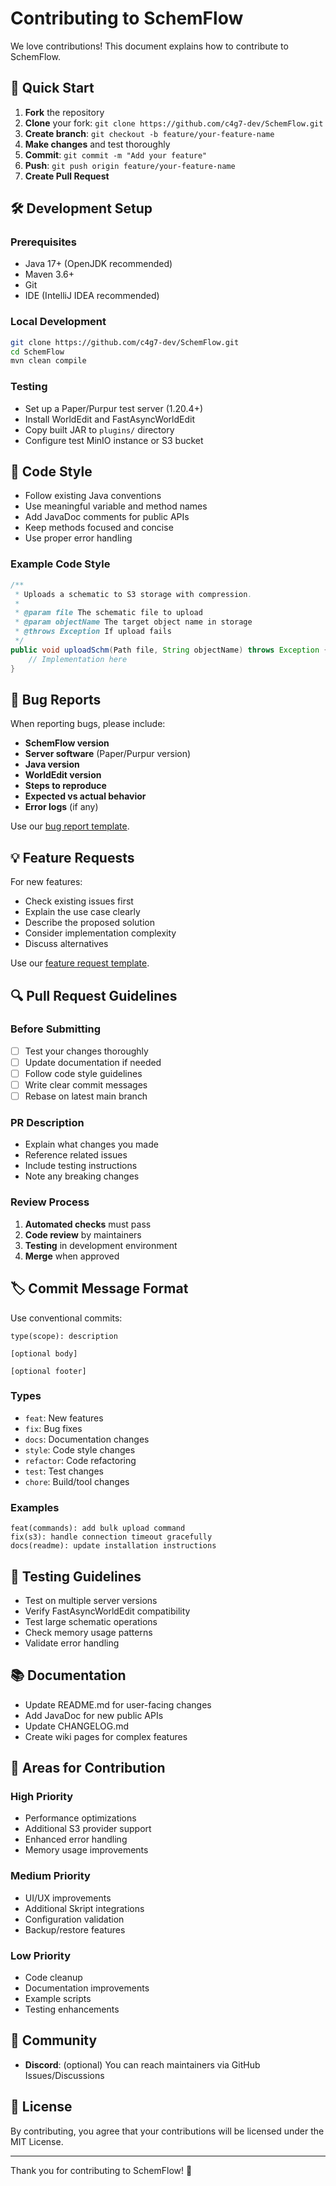 # Contributing to SchemFlow

We love contributions! This document explains how to contribute to SchemFlow.

## 🚀 Quick Start

1. **Fork** the repository
2. **Clone** your fork: `git clone https://github.com/c4g7-dev/SchemFlow.git`
3. **Create branch**: `git checkout -b feature/your-feature-name`
4. **Make changes** and test thoroughly
5. **Commit**: `git commit -m "Add your feature"`
6. **Push**: `git push origin feature/your-feature-name`
7. **Create Pull Request**

## 🛠️ Development Setup

### Prerequisites
- Java 17+ (OpenJDK recommended)
- Maven 3.6+
- Git
- IDE (IntelliJ IDEA recommended)

### Local Development
```bash
git clone https://github.com/c4g7-dev/SchemFlow.git
cd SchemFlow
mvn clean compile
```

### Testing
- Set up a Paper/Purpur test server (1.20.4+)
- Install WorldEdit and FastAsyncWorldEdit
- Copy built JAR to `plugins/` directory
- Configure test MinIO instance or S3 bucket

## 📝 Code Style

- Follow existing Java conventions
- Use meaningful variable and method names
- Add JavaDoc comments for public APIs
- Keep methods focused and concise
- Use proper error handling

### Example Code Style
```java
/**
 * Uploads a schematic to S3 storage with compression.
 * 
 * @param file The schematic file to upload
 * @param objectName The target object name in storage
 * @throws Exception If upload fails
 */
public void uploadSchm(Path file, String objectName) throws Exception {
    // Implementation here
}
```

## 🐛 Bug Reports

When reporting bugs, please include:

- **SchemFlow version**
- **Server software** (Paper/Purpur version)
- **Java version**
- **WorldEdit version**
- **Steps to reproduce**
- **Expected vs actual behavior**
- **Error logs** (if any)

Use our [bug report template](https://github.com/c4g7-dev/SchemFlow/issues/new?template=bug_report.md).

## 💡 Feature Requests

For new features:

- Check existing issues first
- Explain the use case clearly
- Describe the proposed solution
- Consider implementation complexity
- Discuss alternatives

Use our [feature request template](https://github.com/c4g7-dev/SchemFlow/issues/new?template=feature_request.md).

## 🔍 Pull Request Guidelines

### Before Submitting
- [ ] Test your changes thoroughly
- [ ] Update documentation if needed
- [ ] Follow code style guidelines
- [ ] Write clear commit messages
- [ ] Rebase on latest main branch

### PR Description
- Explain what changes you made
- Reference related issues
- Include testing instructions
- Note any breaking changes

### Review Process
1. **Automated checks** must pass
2. **Code review** by maintainers
3. **Testing** in development environment
4. **Merge** when approved

## 🏷️ Commit Message Format

Use conventional commits:

```
type(scope): description

[optional body]

[optional footer]
```

### Types
- `feat`: New features
- `fix`: Bug fixes
- `docs`: Documentation changes
- `style`: Code style changes
- `refactor`: Code refactoring
- `test`: Test changes
- `chore`: Build/tool changes

### Examples
```
feat(commands): add bulk upload command
fix(s3): handle connection timeout gracefully
docs(readme): update installation instructions
```

## 🧪 Testing Guidelines

- Test on multiple server versions
- Verify FastAsyncWorldEdit compatibility
- Test large schematic operations
- Check memory usage patterns
- Validate error handling

## 📚 Documentation

- Update README.md for user-facing changes
- Add JavaDoc for new public APIs
- Update CHANGELOG.md
- Create wiki pages for complex features

## 🎯 Areas for Contribution

### High Priority
- Performance optimizations
- Additional S3 provider support
- Enhanced error handling
- Memory usage improvements

### Medium Priority
- UI/UX improvements
- Additional Skript integrations
- Configuration validation
- Backup/restore features

### Low Priority
- Code cleanup
- Documentation improvements
- Example scripts
- Testing enhancements

## 🤝 Community

- **Discord**: (optional) You can reach maintainers via GitHub Issues/Discussions

## 📄 License

By contributing, you agree that your contributions will be licensed under the MIT License.

---

Thank you for contributing to SchemFlow! 🌊